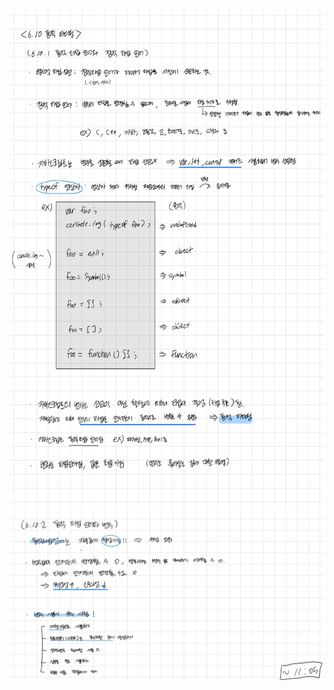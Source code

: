 <img src="/images/js_study-14.jpg" width="700px" height="800px">

<img src="/images/js_study-06102.jpg" weight="600px">
